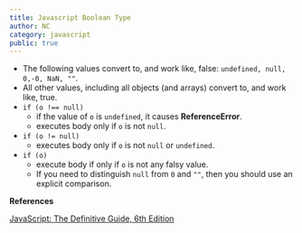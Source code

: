 ```yaml
---
title: Javascript Boolean Type
author: NC
category: javascript
public: true
---
```


- The following values convert to, and work like, false: ```undefined, null, 0,-0, NaN, ""```.
- All other values, including all objects (and arrays) convert to, and work like, true.
- ```if (o !== null)```
	- if the value of ```o``` is ```undefined```, it causes **ReferenceError**.
	- executes body only if ```o``` is not ```null```.
- ```if (o != null)```
	- executes body only if ```o``` is not ```null``` or ```undefined```.
- ```if (o)```
	- execute body if only if ```o``` is not any falsy value.
	- If you need to distinguish ```null``` from ```0``` and ```""```, then you should use an explicit comparison.

**References**

[JavaScript: The Definitive Guide, 6th Edition](http://shop.oreilly.com/product/9780596805531.do)
